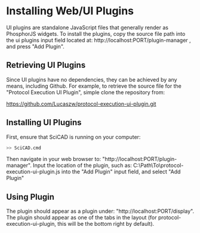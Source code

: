 # Installing Web/UI Plugins

UI plugins are standalone JavaScript files that generally render as PhosphorJS widgets. To install the plugins, copy the source file path into the ui plugins input field located at: http://localhost:PORT/plugin-manager , and press "Add Plugin".

## Retrieving UI Plugins

Since UI plugins have no dependencies, they can be achieved by any means, including Github. For example, to retrieve the source file for the "Protocol Execution UI Plugin", simple clone the repository from:

 https://github.com/Lucaszw/protocol-execution-ui-plugin.git



## Installing UI Plugins

First, ensure that SciCAD is running on your computer:

```sh
>> SciCAD.cmd
```

Then navigate in your web browser to: "http://localhost:PORT/plugin-manager". Input the location of the plugin, such as: C:\Path\To\protocol-execution-ui-plugin.js into the "Add Plugin" input field, and select "Add Plugin"



## Using Plugin

The plugin should appear as a plugin under: "http://localhost:PORT/display". The plugin should appear as one of the tabs in the layout (for protocol-execution-ui-plugin, this will be the bottom right by default).

